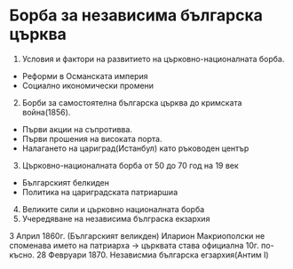 Борба за независима българска църква
====================================

1. Условия и фактори на развитието на църковно-националната борба.
 - Реформи в Османската империя
 - Социално икономически промени
2. Борби за самостоятелна българска църква до кримската война(1856).
 - Първи акции на съпротивва. 
 - Първи прошения на високата порта. 
 - Налагането на цариград(Истанбул) като ръководен център
3. Църковно-националната борба от 50 до 70 год на 19 век
 - Българският белкиден
 - Политика на цариградската патриаршиа
4. Великите сили и църковно националната борба
5. Учередяване на независима бълграска екзархия

3 Април 1860г. (Българският великден)
Иларион Макриополски не споменава името на патриарха -> църквата става официална 10г. по-късно.
28 Февруари 1870. Независмиа българска егзархия(Антим I)
